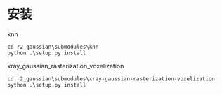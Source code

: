 # 安装
knn
```shell
cd r2_gaussian\submodules\knn
python .\setup.py install
```
xray_gaussian_rasterization_voxelization
```shell
cd r2_gaussian\submodules\xray-gaussian-rasterization-voxelization
python .\setup.py install
```